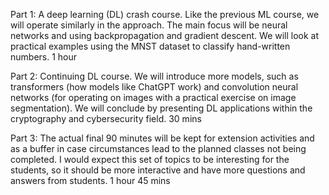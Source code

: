 Part 1: A deep learning (DL) crash course. Like the previous ML course, we will operate similarly in the approach. The main focus will be neural networks and using backpropagation and gradient descent. We will look at practical examples using the MNST dataset to classify hand-written numbers.
1 hour

Part 2: Continuing DL course. We will introduce more models, such as transformers (how models like ChatGPT work) and convolution neural networks (for operating on images with a practical exercise on image segmentation). We will conclude by presenting DL applications within the cryptography and cybersecurity field.
30 mins

Part 3: The actual final 90 minutes will be kept for extension activities and as a buffer in case circumstances lead to the planned classes not being completed. I would expect this set of topics to be interesting for the students, so it should be more interactive and have more questions and answers from students.
1 hour 45 mins